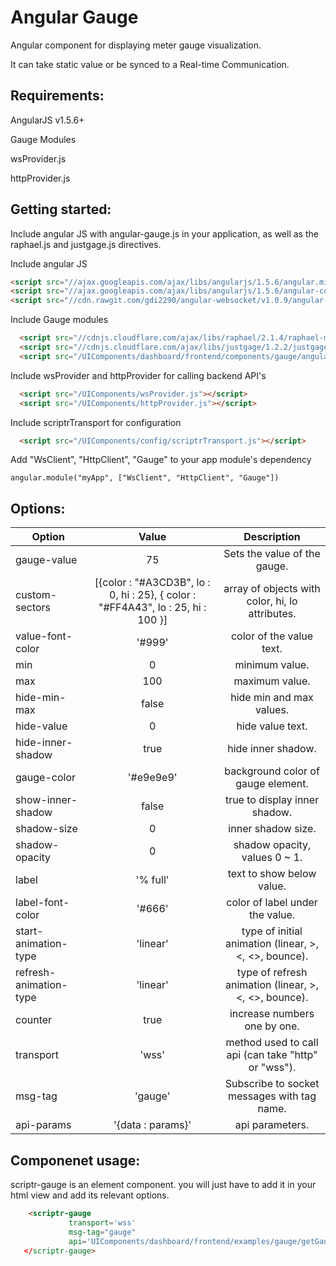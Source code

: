 # Angular Gauge 
 
  Angular component for displaying meter gauge visualization.
  
  It can take static value or be synced to a Real-time Communication. 

## Requirements:
  
  AngularJS v1.5.6+
  
  Gauge Modules
  
  wsProvider.js
  
  httpProvider.js
  
## Getting started:

  Include angular JS with angular-gauge.js in your application, as well as the raphael.js and justgage.js directives.

  Include angular JS
  
  ```html
  <script src="//ajax.googleapis.com/ajax/libs/angularjs/1.5.6/angular.min.js"></script>
  <script src="//ajax.googleapis.com/ajax/libs/angularjs/1.5.6/angular-cookies.js"></script>
  <script src="//cdn.rawgit.com/gdi2290/angular-websocket/v1.0.9/angular-websocket.min.js"></script>
  ```
  Include Gauge modules
   
  ```html
    <script src="//cdnjs.cloudflare.com/ajax/libs/raphael/2.1.4/raphael-min.js"></script>
    <script src="//cdnjs.cloudflare.com/ajax/libs/justgage/1.2.2/justgage.min.js"></script>
    <script src="/UIComponents/dashboard/frontend/components/gauge/angular.gauge.min.js"></script>
  ```
  
  Include wsProvider and httpProvider for calling backend API's
  
  ```html
    <script src="/UIComponents/wsProvider.js"></script>
    <script src="/UIComponents/httpProvider.js"></script>
  ```
  
  Include scriptrTransport for configuration
  
  ```html
    <script src="/UIComponents/config/scriptrTransport.js"></script>
  ```
  
  Add "WsClient", "HttpClient", "Gauge" to your app module's dependency
  
  ```
  angular.module("myApp", ["WsClient", "HttpClient", "Gauge"])
  ```
  
## Options:

| Option        | Value   | Description   |
| ------------- |:-------------:|:-------------:|
  gauge-value     | 75	 | Sets the value of the gauge.
  custom-sectors  | [{color : "#A3CD3B", lo : 0, hi : 25}, { color : "#FF4A43", lo : 25, hi : 100 }] | array of objects with color, hi, lo attributes.
  value-font-color     | '#999'	 | color of the value text.
  min       | 0    | 	minimum value.		
  max       | 100    | 	maximum value.	
  hide-min-max       | false    | 	hide min and max values.	
  hide-value       | 0    | 	hide value text.	
  hide-inner-shadow       | true    | 	hide inner shadow.	
  gauge-color       | '#e9e9e9'    | 	background color of gauge element.	
  show-inner-shadow       | false    | 	true to display inner shadow.	
  shadow-size       | 0    | 	 inner shadow size.	
  shadow-opacity       | 0    | 	shadow opacity, values 0 ~ 1.	
  label       | '% full'    | 	 text to show below value.	
  label-font-color       | '#666'    | 	 color of label under the value.	
  start-animation-type       | 'linear'    | 	 type of initial animation (linear, >, <, <>, bounce).	
  refresh-animation-type      | 'linear'    | 	 type of refresh animation (linear, >, <, <>, bounce).	
  counter      | true    | 	 increase numbers one by one.
  transport |  'wss'     | 	method used to call api (can take "http" or "wss").	 
  msg-tag   | 'gauge'      | 	Subscribe to socket messages with tag name.		     
  api-params  | '{data : params}'       | 	api parameters.  					
  
  
## Componenet usage:

scriptr-gauge is an element component. you will just have to add it in your html view and add its relevant options.

 ```html
     <scriptr-gauge 
              transport='wss' 
              msg-tag="gauge" 
              api='UIComponents/dashboard/frontend/examples/gauge/getGaugeVal'
    </scriptr-gauge>
  ```
